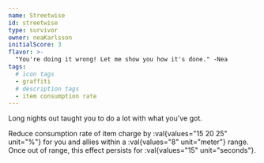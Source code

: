 ```yaml
---
name: Streetwise
id: streetwise
type: survivor
owner: neaKarlsson
initialScore: 3
flavor: >-
  "You're doing it wrong! Let me show you how it's done." -Nea
tags:
  # icon tags
  - graffiti
  # description tags
  - item consumption rate
---
```


Long nights out taught you to do a lot with what you've got.

Reduce consumption rate of item charge by :val{values="15 20 25" unit="%"} for you and allies within a :val{values="8" unit="meter"} range. Once out of range, this effect persists for :val{values="15" unit="seconds"}.
